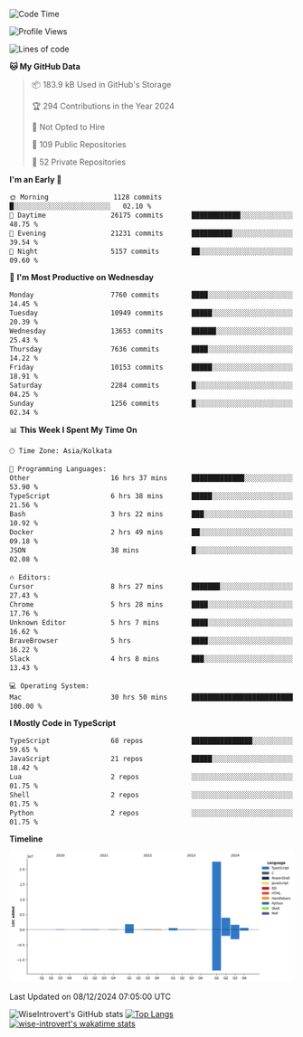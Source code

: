 <!--START_SECTION:waka-->
![Code Time](http://img.shields.io/badge/Code%20Time-1%2C937%20hrs%2058%20mins-blue)

![Profile Views](http://img.shields.io/badge/Profile%20Views-0-blue)

![Lines of code](https://img.shields.io/badge/From%20Hello%20World%20I%27ve%20Written-31.6%20million%20lines%20of%20code-blue)

**🐱 My GitHub Data** 

> 📦 183.9 kB Used in GitHub's Storage 
 > 
> 🏆 294 Contributions in the Year 2024
 > 
> 🚫 Not Opted to Hire
 > 
> 📜 109 Public Repositories 
 > 
> 🔑 52 Private Repositories 
 > 
**I'm an Early 🐤** 

```text
🌞 Morning                1128 commits        █░░░░░░░░░░░░░░░░░░░░░░░░   02.10 % 
🌆 Daytime                26175 commits       ████████████░░░░░░░░░░░░░   48.75 % 
🌃 Evening                21231 commits       ██████████░░░░░░░░░░░░░░░   39.54 % 
🌙 Night                  5157 commits        ██░░░░░░░░░░░░░░░░░░░░░░░   09.60 % 
```
📅 **I'm Most Productive on Wednesday** 

```text
Monday                   7760 commits        ████░░░░░░░░░░░░░░░░░░░░░   14.45 % 
Tuesday                  10949 commits       █████░░░░░░░░░░░░░░░░░░░░   20.39 % 
Wednesday                13653 commits       ██████░░░░░░░░░░░░░░░░░░░   25.43 % 
Thursday                 7636 commits        ████░░░░░░░░░░░░░░░░░░░░░   14.22 % 
Friday                   10153 commits       █████░░░░░░░░░░░░░░░░░░░░   18.91 % 
Saturday                 2284 commits        █░░░░░░░░░░░░░░░░░░░░░░░░   04.25 % 
Sunday                   1256 commits        █░░░░░░░░░░░░░░░░░░░░░░░░   02.34 % 
```


📊 **This Week I Spent My Time On** 

```text
🕑︎ Time Zone: Asia/Kolkata

💬 Programming Languages: 
Other                    16 hrs 37 mins      █████████████░░░░░░░░░░░░   53.90 % 
TypeScript               6 hrs 38 mins       █████░░░░░░░░░░░░░░░░░░░░   21.56 % 
Bash                     3 hrs 22 mins       ███░░░░░░░░░░░░░░░░░░░░░░   10.92 % 
Docker                   2 hrs 49 mins       ██░░░░░░░░░░░░░░░░░░░░░░░   09.18 % 
JSON                     38 mins             █░░░░░░░░░░░░░░░░░░░░░░░░   02.08 % 

🔥 Editors: 
Cursor                   8 hrs 27 mins       ███████░░░░░░░░░░░░░░░░░░   27.43 % 
Chrome                   5 hrs 28 mins       ████░░░░░░░░░░░░░░░░░░░░░   17.76 % 
Unknown Editor           5 hrs 7 mins        ████░░░░░░░░░░░░░░░░░░░░░   16.62 % 
BraveBrowser             5 hrs               ████░░░░░░░░░░░░░░░░░░░░░   16.22 % 
Slack                    4 hrs 8 mins        ███░░░░░░░░░░░░░░░░░░░░░░   13.43 % 

💻 Operating System: 
Mac                      30 hrs 50 mins      █████████████████████████   100.00 % 
```

**I Mostly Code in TypeScript** 

```text
TypeScript               68 repos            ███████████████░░░░░░░░░░   59.65 % 
JavaScript               21 repos            █████░░░░░░░░░░░░░░░░░░░░   18.42 % 
Lua                      2 repos             ░░░░░░░░░░░░░░░░░░░░░░░░░   01.75 % 
Shell                    2 repos             ░░░░░░░░░░░░░░░░░░░░░░░░░   01.75 % 
Python                   2 repos             ░░░░░░░░░░░░░░░░░░░░░░░░░   01.75 % 
```



**Timeline**

![Lines of Code chart](https://raw.githubusercontent.com/wise-introvert/wise-introvert/master/assets/bar_graph.png)


 Last Updated on 08/12/2024 07:05:00 UTC
<!--END_SECTION:waka-->

![WiseIntrovert's GitHub stats](https://github-readme-stats.vercel.app/api?username=wise-introvert&count_private=true&show_icons=true)
[![Top Langs](https://github-readme-stats.vercel.app/api/top-langs/?username=wise-introvert&langs_count=10)](https://github.com/anuraghazra/github-readme-stats)
[![wise-introvert's wakatime stats](https://github-readme-stats.vercel.app/api/wakatime?username=wiseintrovert)](https://github.com/anuraghazra/github-readme-stats)
